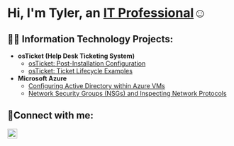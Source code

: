 <h1>Hi, I'm Tyler, an <a href="https://linkedin.com/in/Tyler">IT Professional</a>☺</h1>

<h2>👨‍💻 Information Technology Projects:</h2>

- <b>osTicket (Help Desk Ticketing System)</b>
  - [osTicket: Post-Installation Configuration](https://github.com/tylermartin12368/post-install-config)
  - [osTicket: Ticket Lifecycle Examples](https://github.com/tylermartin12368/ticket-lifecycle)
- <b>Microsoft Azure</b>
  - [Configuring Active Directory within Azure VMs](https://github.com/tylermartin12368/configure-ad)
  - [Network Security Groups (NSGs) and Inspecting Network Protocols](https://github.com/tylermartin12368/azure-network-protocols)

<h2>🤳Connect with me:</h2>

[<img align="left" alt="Josh | LinkedIn" width="22px" src="https://cdn.jsdelivr.net/npm/simple-icons@v3/icons/linkedin.svg" />][linkedin]

[linkedin]: https://linkedin.com/in/Tyler
